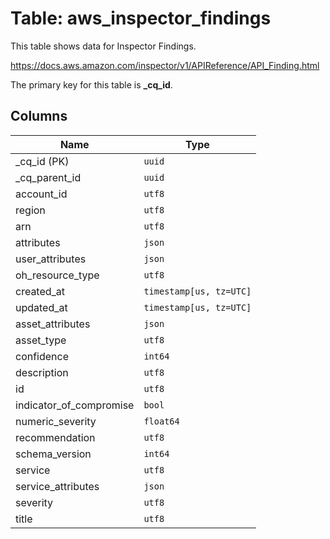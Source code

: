 # Table: aws_inspector_findings

This table shows data for Inspector Findings.

https://docs.aws.amazon.com/inspector/v1/APIReference/API_Finding.html

The primary key for this table is **_cq_id**.

## Columns

| Name          | Type          |
| ------------- | ------------- |
|_cq_id (PK)|`uuid`|
|_cq_parent_id|`uuid`|
|account_id|`utf8`|
|region|`utf8`|
|arn|`utf8`|
|attributes|`json`|
|user_attributes|`json`|
|oh_resource_type|`utf8`|
|created_at|`timestamp[us, tz=UTC]`|
|updated_at|`timestamp[us, tz=UTC]`|
|asset_attributes|`json`|
|asset_type|`utf8`|
|confidence|`int64`|
|description|`utf8`|
|id|`utf8`|
|indicator_of_compromise|`bool`|
|numeric_severity|`float64`|
|recommendation|`utf8`|
|schema_version|`int64`|
|service|`utf8`|
|service_attributes|`json`|
|severity|`utf8`|
|title|`utf8`|